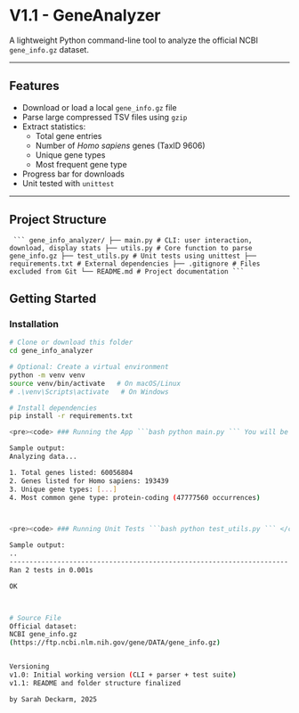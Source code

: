 # V1.1 - GeneAnalyzer

A lightweight Python command-line tool to analyze the official NCBI `gene_info.gz` dataset. 

---

## Features

- Download or load a local `gene_info.gz` file
- Parse large compressed TSV files using `gzip`
- Extract statistics:
  - Total gene entries
  - Number of *Homo sapiens* genes (TaxID 9606)
  - Unique gene types
  - Most frequent gene type
- Progress bar for downloads
- Unit tested with `unittest`

---

## Project Structure

<pre><code> ``` gene_info_analyzer/ ├── main.py # CLI: user interaction, download, display stats ├── utils.py # Core function to parse gene_info.gz ├── test_utils.py # Unit tests using unittest ├── requirements.txt # External dependencies ├── .gitignore # Files excluded from Git └── README.md # Project documentation ``` </code></pre>

## Getting Started
### Installation

```bash
# Clone or download this folder
cd gene_info_analyzer

# Optional: Create a virtual environment
python -m venv venv
source venv/bin/activate   # On macOS/Linux
# .\venv\Scripts\activate   # On Windows

# Install dependencies
pip install -r requirements.txt

<pre><code> ### Running the App ```bash python main.py ``` You will be prompted to either: - **Download** the official NCBI file, or - **Upload** your own local `.gz` file </code></pre>

Sample output:
Analyzing data...

1. Total genes listed: 60056804
2. Genes listed for Homo sapiens: 193439
3. Unique gene types: [...]
4. Most common gene type: protein-coding (47777560 occurrences)



<pre><code> ### Running Unit Tests ```bash python test_utils.py ``` </code></pre>

Sample output:
..
----------------------------------------------------------------------
Ran 2 tests in 0.001s

OK



# Source File
Official dataset:
NCBI gene_info.gz
(https://ftp.ncbi.nlm.nih.gov/gene/DATA/gene_info.gz)


Versioning
v1.0: Initial working version (CLI + parser + test suite)
v1.1: README and folder structure finalized

by Sarah Deckarm, 2025
